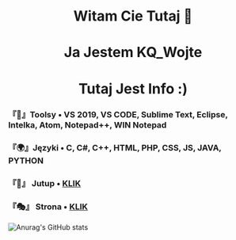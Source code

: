 <!DOCTYPE HTML>
<h1 align="center">Witam Cie Tutaj 👋 </h1>
<h1 align="center">Ja Jestem KQ_Wojte </h1> 
<h1 align="center">Tutaj Jest Info :) </h1>

### 『🔧』Toolsy • VS 2019, VS CODE, Sublime Text, Eclipse, Intelka, Atom, Notepad++, WIN Notepad 
### 『🌍』Języki • C, C#, C++, HTML, PHP, CSS, JS, JAVA, PYTHON

### 『📢』 Jutup •  <a href="(https://www.youtube.com/channel/UCHYWYUXnNPUhgBdlaZ8j0hw"> KLIK </a>
### 『🎭』 Strona •  <a href="http://kq-wojte.ct8.pl"> KLIK </a>


![Anurag's GitHub stats](https://github-readme-stats.vercel.app/api?username=WOJTEKQYTtv&show_icons=true&theme=dark) 


